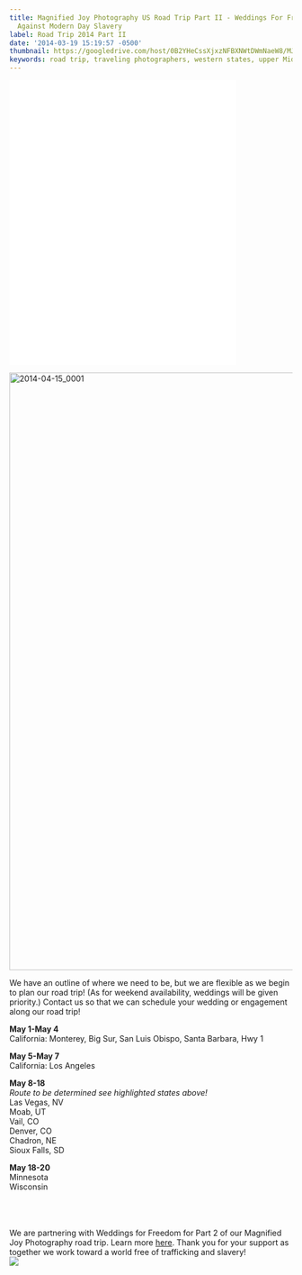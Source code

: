 ```yaml
---
title: Magnified Joy Photography US Road Trip Part II - Weddings For Freedom - Stand
  Against Modern Day Slavery
label: Road Trip 2014 Part II
date: '2014-03-19 15:19:57 -0500'
thumbnail: https://googledrive.com/host/0B2YHeCssXjxzNFBXNWtDWmNaeW8/MJP-ROAD-TRIP-PART-2-V3-480x375.jpg
keywords: road trip, traveling photographers, western states, upper Midwest, California, Nevada, Utah, Colorado, Nebraska, South Dakota, Minnesota, Wisconsin, Weddings for Freedom, Weddings for Freedom, wedding vendors charity, charitable organization, anti-slavery, stop child labor
---
```

<p><iframe src="//player.vimeo.com/video/89516628" height="505" width="80%" allowfullscreen="" frameborder="0"></iframe></p>
<p><img src="https://googledrive.com/host/0B2YHeCssXjxzNFBXNWtDWmNaeW8/2014-04-15_0001.jpg" alt="2014-04-15_0001" width="1500" height="1061" class="alignnone size-full wp-image-5105" /></p>
<p>We have an outline of where we need to be, but we are flexible as we begin to plan our road trip! (As for weekend availability, weddings will be given priority.) Contact us so that we can schedule your wedding or engagement along our road trip!</p>
<p><strong>May 1-May 4</strong><br />
California: Monterey, Big Sur, San Luis Obispo, Santa Barbara, Hwy 1</p>
<p><strong>May 5-May 7</strong><br />
California: Los Angeles</p>
<p><strong>May 8-18</strong><br />
<em>Route to be determined see highlighted states above!</em><br />
Las Vegas, NV<br />
Moab, UT<br />
Vail, CO<br />
Denver, CO<br />
Chadron, NE<br />
Sioux Falls, SD</p>
<p><strong>May 18-20</strong><br />
Minnesota<br />
Wisconsin<br />
<br/><br />
<br/></p>
<p>We are partnering with Weddings for Freedom for Part 2 of our Magnified Joy Photography road trip. Learn more <a title="Weddings for Freedom" href="http://www.weddingsforfreedom.com/weddings_for_freedom/home.html">here</a>. Thank you for your support as together we work toward a world free of trafficking and slavery!<br />
<img src="https://googledrive.com/host/0B2YHeCssXjxzNFBXNWtDWmNaeW8/WFF_Logo_Melon.jpg">
</p>
